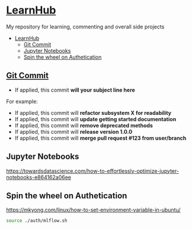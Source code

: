 # [LearnHub](https://github.com/adam-p/markdown-here/wiki/Markdown-Cheatsheet)
My repository for learning, commenting and overall side projects
- [LearnHub](#learnhub)
  - [Git Commit](#git-commit)
  - [Jupyter Notebooks](#jupyter-notebooks)
  - [Spin the wheel on Authetication](#spin-the-wheel-on-authetication)

## [Git Commit](https://chris.beams.io/posts/git-commit/)

* If applied, this commit **__will your subject line here__**

For example:

  * If applied, this commit will **__refactor subsystem X for readability__**
  * If applied, this commit will **__update getting started documentation__**
  * If applied, this commit will **__remove deprecated methods__**
  * If applied, this commit will **__release version 1.0.0__**
  * If applied, this commit will **__merge pull request #123 from user/branch__**

## Jupyter Notebooks

https://towardsdatascience.com/how-to-effortlessly-optimize-jupyter-notebooks-e864162a06ee

## Spin the wheel on Authetication

https://mkyong.com/linux/how-to-set-environment-variable-in-ubuntu/

```bash
source ./auth/mlflow.sh
```